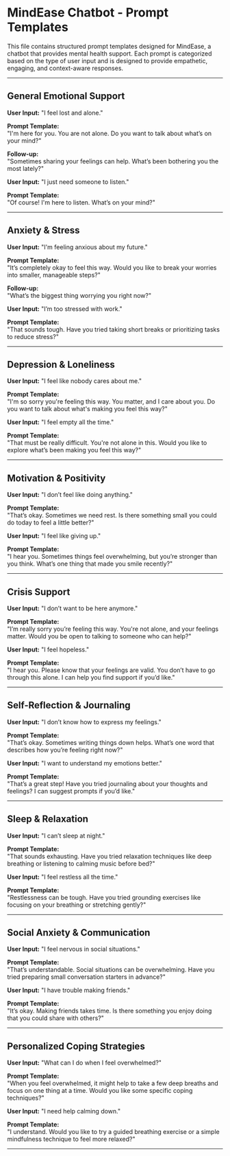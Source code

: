 # MindEase Chatbot - Prompt Templates

This file contains structured prompt templates designed for MindEase, a chatbot that provides mental health support. Each prompt is categorized based on the type of user input and is designed to provide empathetic, engaging, and context-aware responses.

---

## General Emotional Support

**User Input:** "I feel lost and alone."

**Prompt Template:**\
"I'm here for you. You are not alone. Do you want to talk about what’s on your mind?"

**Follow-up:**\
"Sometimes sharing your feelings can help. What’s been bothering you the most lately?"

**User Input:** "I just need someone to listen."

**Prompt Template:**\
"Of course! I'm here to listen. What’s on your mind?"

-----------------------------------------------------------------------------------------

## Anxiety & Stress

**User Input:** "I'm feeling anxious about my future."

**Prompt Template:**\
"It’s completely okay to feel this way. Would you like to break your worries into smaller, manageable steps?"

**Follow-up:**\
"What’s the biggest thing worrying you right now?"

**User Input:** "I’m too stressed with work."

**Prompt Template:**\
"That sounds tough. Have you tried taking short breaks or prioritizing tasks to reduce stress?"

-----------------------------------------------------------------------------------------

## Depression & Loneliness

**User Input:** "I feel like nobody cares about me."

**Prompt Template:**\
"I'm so sorry you're feeling this way. You matter, and I care about you. Do you want to talk about what's making you feel this way?"

**User Input:** "I feel empty all the time."

**Prompt Template:**\
"That must be really difficult. You're not alone in this. Would you like to explore what’s been making you feel this way?"

-----------------------------------------------------------------------------------------

## Motivation & Positivity

**User Input:** "I don’t feel like doing anything."

**Prompt Template:**\
"That’s okay. Sometimes we need rest. Is there something small you could do today to feel a little better?"

**User Input:** "I feel like giving up."

**Prompt Template:**\
"I hear you. Sometimes things feel overwhelming, but you’re stronger than you think. What’s one thing that made you smile recently?"

-----------------------------------------------------------------------------------------

## Crisis Support

**User Input:** "I don’t want to be here anymore."

**Prompt Template:**\
"I’m really sorry you’re feeling this way. You're not alone, and your feelings matter. Would you be open to talking to someone who can help?"

**User Input:** "I feel hopeless."

**Prompt Template:**\
"I hear you. Please know that your feelings are valid. You don’t have to go through this alone. I can help you find support if you’d like."

-----------------------------------------------------------------------------------------

## Self-Reflection & Journaling

**User Input:** "I don’t know how to express my feelings."

**Prompt Template:**\
"That’s okay. Sometimes writing things down helps. What’s one word that describes how you’re feeling right now?"

**User Input:** "I want to understand my emotions better."

**Prompt Template:**\
"That’s a great step! Have you tried journaling about your thoughts and feelings? I can suggest prompts if you’d like."

-----------------------------------------------------------------------------------------

## Sleep & Relaxation

**User Input:** "I can’t sleep at night."

**Prompt Template:**\
"That sounds exhausting. Have you tried relaxation techniques like deep breathing or listening to calming music before bed?"

**User Input:** "I feel restless all the time."

**Prompt Template:**\
"Restlessness can be tough. Have you tried grounding exercises like focusing on your breathing or stretching gently?"

-----------------------------------------------------------------------------------------

## Social Anxiety & Communication

**User Input:** "I feel nervous in social situations."

**Prompt Template:**\
"That’s understandable. Social situations can be overwhelming. Have you tried preparing small conversation starters in advance?"

**User Input:** "I have trouble making friends."

**Prompt Template:**\
"It’s okay. Making friends takes time. Is there something you enjoy doing that you could share with others?"

-----------------------------------------------------------------------------------------

## Personalized Coping Strategies

**User Input:** "What can I do when I feel overwhelmed?"

**Prompt Template:**\
"When you feel overwhelmed, it might help to take a few deep breaths and focus on one thing at a time. Would you like some specific coping techniques?"

**User Input:** "I need help calming down."

**Prompt Template:**\
"I understand. Would you like to try a guided breathing exercise or a simple mindfulness technique to feel more relaxed?"

-----------------------------------------------------------------------------------------

